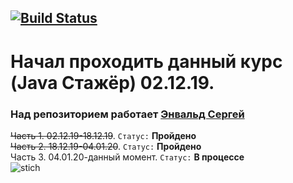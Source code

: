 [![Build Status](https://travis-ci.org/xlebyshk/job4j.svg?branch=master)](https://travis-ci.org/xlebyshk/job4j)<br>
---
Начал проходить данный курс (Java Стажёр) 02.12.19.<br>
===
### Над репозиторием работает  [Энвальд Сергей](https://vk.com/x1ebyshk) <br>

~~Часть 1. 02.12.19-18.12.19~~. `Статус:` **Пройдено**<br>
~~Часть 2. 18.12.19-04.01.20~~. `Статус:` **Пройдено**<br>
Часть 3. 04.01.20-данный момент. `Статус:` **В процессе**<br>
![stich](https://user-images.githubusercontent.com/58714033/71864488-f3ef3780-3110-11ea-8c5d-e3f8190741c5.png)
